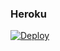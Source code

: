 ### Heroku
[![Deploy](https://www.herokucdn.com/deploy/button.svg)](https://heroku.com/deploy?template=https://github.com/AleJefe/iz-pro-moodle) 
